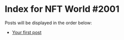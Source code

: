 # Index for NFT World #2001
Posts will be displayed in the order below:

- [Your first post](./001-first.md)

